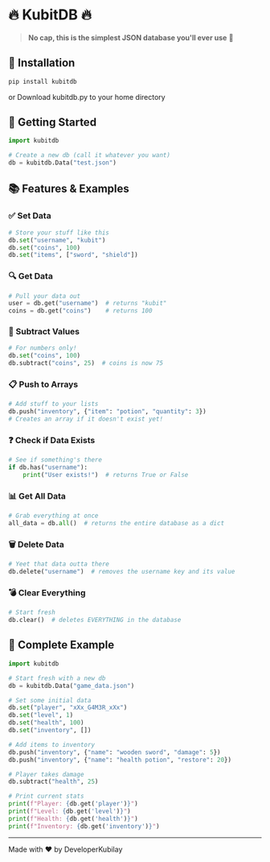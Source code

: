 # 🔥 KubitDB 🔥

> **No cap, this is the simplest JSON database you'll ever use** 💯

## 📲 Installation

```bash
pip install kubitdb
```
or
Download kubitdb.py to your home directory 

## 🚀 Getting Started

```python
import kubitdb

# Create a new db (call it whatever you want)
db = kubitdb.Data("test.json")
```

## 📚 Features & Examples

### ✅ Set Data

```python
# Store your stuff like this
db.set("username", "kubit")
db.set("coins", 100)
db.set("items", ["sword", "shield"])
```

### 🔍 Get Data

```python
# Pull your data out
user = db.get("username")  # returns "kubit"
coins = db.get("coins")    # returns 100
```

### 🧮 Subtract Values

```python
# For numbers only!
db.set("coins", 100)
db.subtract("coins", 25)  # coins is now 75
```

### 📋 Push to Arrays

```python
# Add stuff to your lists
db.push("inventory", {"item": "potion", "quantity": 3})
# Creates an array if it doesn't exist yet!
```

### ❓ Check if Data Exists

```python
# See if something's there
if db.has("username"):
    print("User exists!")  # returns True or False
```

### 📊 Get All Data

```python
# Grab everything at once
all_data = db.all()  # returns the entire database as a dict
```

### 🗑️ Delete Data

```python
# Yeet that data outta there
db.delete("username")  # removes the username key and its value
```

### 💣 Clear Everything

```python
# Start fresh
db.clear()  # deletes EVERYTHING in the database
```

## 🔗 Complete Example

```python
import kubitdb

# Start fresh with a new db
db = kubitdb.Data("game_data.json")

# Set some initial data
db.set("player", "xXx_G4M3R_xXx")
db.set("level", 1)
db.set("health", 100)
db.set("inventory", [])

# Add items to inventory
db.push("inventory", {"name": "wooden sword", "damage": 5})
db.push("inventory", {"name": "health potion", "restore": 20})

# Player takes damage
db.subtract("health", 25)

# Print current stats
print(f"Player: {db.get('player')}")
print(f"Level: {db.get('level')}")
print(f"Health: {db.get('health')}")
print(f"Inventory: {db.get('inventory')}")
```

---

Made with ❤️ by DeveloperKubilay
